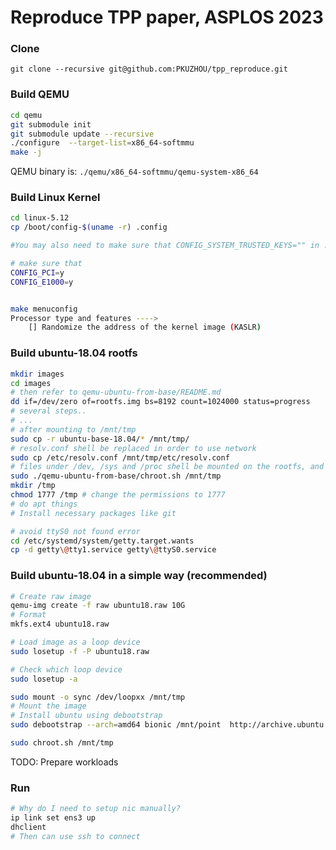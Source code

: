 # Reproduce TPP paper, ASPLOS 2023


### Clone 

    git clone --recursive git@github.com:PKUZHOU/tpp_reproduce.git

### Build QEMU

```bash
cd qemu
git submodule init
git submodule update --recursive
./configure  --target-list=x86_64-softmmu
make -j
```
QEMU binary is: 
`./qemu/x86_64-softmmu/qemu-system-x86_64` 

### Build Linux Kernel 

```bash
cd linux-5.12
cp /boot/config-$(uname -r) .config

#You may also need to make sure that CONFIG_SYSTEM_TRUSTED_KEYS="" in .config

# make sure that 
CONFIG_PCI=y
CONFIG_E1000=y


make menuconfig
Processor type and features ---->   
    [] Randomize the address of the kernel image (KASLR)
```

### Build ubuntu-18.04 rootfs

```bash
mkdir images
cd images
# then refer to qemu-ubuntu-from-base/README.md
dd if=/dev/zero of=rootfs.img bs=8192 count=1024000 status=progress
# several steps..
# ...
# after mounting to /mnt/tmp
sudo cp -r ubuntu-base-18.04/* /mnt/tmp/
# resolv.conf shell be replaced in order to use network
sudo cp /etc/resolv.conf /mnt/tmp/etc/resolv.conf
# files under /dev, /sys and /proc shell be mounted on the rootfs, and this can be done via chroot.sh
sudo ./qemu-ubuntu-from-base/chroot.sh /mnt/tmp
mkdir /tmp
chmod 1777 /tmp # change the permissions to 1777
# do apt things
# Install necessary packages like git

# avoid ttyS0 not found error
cd /etc/systemd/system/getty.target.wants
cp -d getty\@tty1.service getty\@ttyS0.service 


```

### Build ubuntu-18.04 in a simple way (recommended)
```bash
# Create raw image
qemu-img create -f raw ubuntu18.raw 10G
# Format 
mkfs.ext4 ubuntu18.raw

# Load image as a loop device
sudo losetup -f -P ubuntu18.raw

# Check which loop device 
sudo losetup -a

sudo mount -o sync /dev/loopxx /mnt/tmp
# Mount the image
# Install ubuntu using debootstrap
sudo debootstrap --arch=amd64 bionic /mnt/point  http://archive.ubuntu.com/ubuntu/

sudo chroot.sh /mnt/tmp
```
TODO: Prepare workloads


### Run

```bash
# Why do I need to setup nic manually?
ip link set ens3 up
dhclient 
# Then can use ssh to connect
```